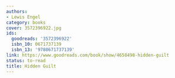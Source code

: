 ```yaml
---
authors:
- Lewis Engel
category: books
cover: 3572396922.jpg
ids:
  goodreads: '3572396922'
  isbn_10: 0671737139
  isbn_13: '9780671737139'
link: https://www.goodreads.com/book/show/4658498-hidden-guilt
status: to-read
title: Hidden Guilt
---
```

